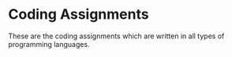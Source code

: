 # Coding Assignments
These are the coding assignments which are written in all types of programming languages.
